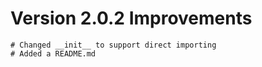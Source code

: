 
# Version 2.0.2 Improvements
    # Changed __init__ to support direct importing
    # Added a README.md